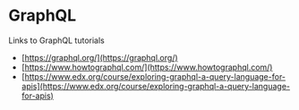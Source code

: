 # GraphQL
Links to GraphQL tutorials

* [https://graphql.org/](https://graphql.org/)
* [https://www.howtographql.com/](https://www.howtographql.com/)
* [https://www.edx.org/course/exploring-graphql-a-query-language-for-apis](https://www.edx.org/course/exploring-graphql-a-query-language-for-apis)
